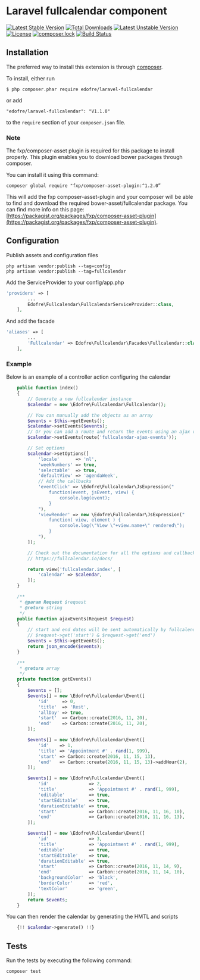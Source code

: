 # Laravel fullcalendar component

[![Latest Stable Version](https://poser.pugx.org/edofre/laravel-fullcalendar/v/stable)](https://packagist.org/packages/edofre/laravel-fullcalendar)
[![Total Downloads](https://poser.pugx.org/edofre/laravel-fullcalendar/downloads)](https://packagist.org/packages/edofre/laravel-fullcalendar)
[![Latest Unstable Version](https://poser.pugx.org/edofre/laravel-fullcalendar/v/unstable)](https://packagist.org/packages/edofre/laravel-fullcalendar)
[![License](https://poser.pugx.org/edofre/laravel-fullcalendar/license)](https://packagist.org/packages/edofre/laravel-fullcalendar)
[![composer.lock](https://poser.pugx.org/edofre/laravel-fullcalendar/composerlock)](https://packagist.org/packages/edofre/laravel-fullcalendar)
[![Build Status](https://travis-ci.org/Edofre/fullcalendar.svg?branch=master)](https://travis-ci.org/Edofre/fullcalendar)

## Installation

The preferred way to install this extension is through [composer](http://getcomposer.org/download/).

To install, either run

```
$ php composer.phar require edofre/laravel-fullcalendar
```

or add

```
"edofre/laravel-fullcalendar": "V1.1.0"
```

to the ```require``` section of your `composer.json` file.

### Note 
The fxp/composer-asset plugin is required for this package to install properly.
This plugin enables you to download bower packages through composer.

You can install it using this command:
```
composer global require "fxp/composer-asset-plugin:^1.2.0”
```

This will add the fxp composer-asset-plugin and your composer will be able to find and download the required bower-asset/fullcalendar package.
You can find more info on this page: [https://packagist.org/packages/fxp/composer-asset-plugin](https://packagist.org/packages/fxp/composer-asset-plugin).

## Configuration

Publish assets and configuration files
```
php artisan vendor:publish --tag=config
php artisan vendor:publish --tag=fullcalendar
```

Add the ServiceProvider to your config/app.php
```php
'providers' => [
        ...
        Edofre\Fullcalendar\FullcalendarServiceProvider::class,
    ],
```

And add the facade
```php
'aliases' => [
        ...
        'Fullcalendar' => Edofre\Fullcalendar\Facades\Fullcalendar::class,
    ],
```

### Example
Below is an example of a controller action configuring the calendar
```php
    public function index()
    {
        // Generate a new fullcalendar instance
        $calendar = new \Edofre\Fullcalendar\Fullcalendar();

        // You can manually add the objects as an array
        $events = $this->getEvents();
        $calendar->setEvents($events);
        // Or you can add a route and return the events using an ajax requests that returns the events as json
        $calendar->setEvents(route('fullcalendar-ajax-events'));

        // Set options
        $calendar->setOptions([
            'locale'      => 'nl',
            'weekNumbers' => true,
            'selectable'  => true,
            'defaultView' => 'agendaWeek',
            // Add the callbacks
            'eventClick' => \Edofre\Fullcalendar\JsExpression("
                function(event, jsEvent, view) {
                    console.log(event);
                }
            "),
            'viewRender' => new \Edofre\Fullcalendar\JsExpression("
                function( view, element ) {
                    console.log(\"View \"+view.name+\" rendered\");
                }
            "),
        ]);

        // Check out the documentation for all the options and callbacks.
        // https://fullcalendar.io/docs/

        return view('fullcalendar.index', [
            'calendar' => $calendar,
        ]);
    }

    /**
     * @param Request $request
     * @return string
     */
    public function ajaxEvents(Request $request)
    {
        // start and end dates will be sent automatically by fullcalendar, they can be obtained using:
        // $request->get('start') & $request->get('end')
        $events = $this->getEvents();
        return json_encode($events);
    }

    /**
     * @return array
     */
    private function getEvents()
    {
        $events = [];
        $events[] = new \Edofre\Fullcalendar\Event([
            'id'     => 0,
            'title'  => 'Rest',
            'allDay' => true,
            'start'  => Carbon::create(2016, 11, 20),
            'end'    => Carbon::create(2016, 11, 20),
        ]);

        $events[] = new \Edofre\Fullcalendar\Event([
            'id'    => 1,
            'title' => 'Appointment #' . rand(1, 999),
            'start' => Carbon::create(2016, 11, 15, 13),
            'end'   => Carbon::create(2016, 11, 15, 13)->addHour(2),
        ]);

        $events[] = new \Edofre\Fullcalendar\Event([
            'id'               => 2,
            'title'            => 'Appointment #' . rand(1, 999),
            'editable'         => true,
            'startEditable'    => true,
            'durationEditable' => true,
            'start'            => Carbon::create(2016, 11, 16, 10),
            'end'              => Carbon::create(2016, 11, 16, 13),
        ]);

        $events[] = new \Edofre\Fullcalendar\Event([
            'id'               => 3,
            'title'            => 'Appointment #' . rand(1, 999),
            'editable'         => true,
            'startEditable'    => true,
            'durationEditable' => true,
            'start'            => Carbon::create(2016, 11, 14, 9),
            'end'              => Carbon::create(2016, 11, 14, 10),
            'backgroundColor'  => 'black',
            'borderColor'      => 'red',
            'textColor'        => 'green',
        ]);
        return $events;
    }
```


You can then render the calendar by generating the HMTL and scripts
```php
    {!! $calendar->generate() !!}
```


## Tests

Run the tests by executing the following command:
```
composer test
```